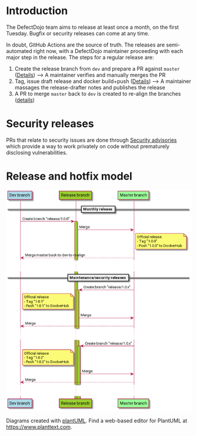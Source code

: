 # Introduction
The DefectDojo team aims to release at least once a month, on the first Tuesday.
Bugfix or security releases can come at any time.

In doubt, GitHub Actions are the source of truth. The releases are semi-automated right now, with a DefectDojo maintainer proceeding with each major step in the release. The steps for a regular release are:
1. Create the release branch from `dev` and prepare a PR against `master` ([Details](.github/workflows/new-release-pr.yml))
--> A maintainer verifies and manually merges the PR
2. Tag, issue draft release and docker build+push ([Details](.github/workflows/new-release-tag-docker.yml))
--> A maintainer massages the release-drafter notes and publishes the release
3. A PR to merge `master` back to `dev` is created to re-align the branches ([details](.github/workflows/new-release-master-into-dev.yml))

# Security releases
PRs that relate to security issues are done through [Security advisories](https://github.com/DefectDojo/django-DefectDojo/security/advisories) which provide a way to work privately on code without prematurely disclosing vulnerabilities.

# Release and hotfix model
![Schemas](doc/branching_model.png)

Diagrams created with [plantUML](https://plantuml.com). Find a web-based editor for PlantUML at https://www.planttext.com.
